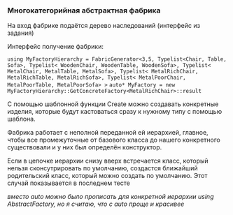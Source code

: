 ### Многокатегорийная абстрактная фабрика

На вход фабрике подаётся дерево наследований (интерфейс из задания)

Интерфейс получение фабрики:

`using MyFactoryHierarchy = FabricGenerator<3,5, Typelist<Chair, Table, Sofa>, Typelist< WoodenChair, WoodenTable, WoodenSofa>, Typelist< MetalChair, MetalTable, MetalSofa>, Typelist< MetalRichChair, MetalRichTable, MetalRichSofa>, Typelist< MetalPoorChair, MetalPoorTable, MetalPoorSofa> >`
`auto* MyFactory = new MyFactoryHierarchy::GetConcreteFactory<MetalRichChair>::result`

С помощью шаблонной функции Create можно создавать конкретные изделия, которые будут кастоваться сразу к нужному типу с помощью шаблона. 

Фабрика работает с неполной переданной ей иерархией, главное, чтобы все промежуточные от базового класса до нашего конкретного существовали и у них был определён конструктор.

Если в цепочке иерархии снизу вверх встречается класс, который нельзя сконсутрировать по умолчанию, создастся ближайший родительский класс, который можно создать по умолчанию. Этот случай показывается в последнем тесте

*вместо auto можно было прописать для конкретной иерархии using AbstractFactory, но я считаю, что с auto проще и красивее*
